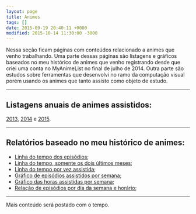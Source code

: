 ```yaml
---
layout: page
title: Animes
tags: []
date: 2015-09-19 20:40:11 +0000
modified: 2015-10-14 11:30:00 -3000
---
```


Nessa seção ficam páginas com conteúdos relacionado a animes que venho trabalhando. Uma parte
dessas páginas são listagens e gráficos baseados no meu histórico de animes que venho registrando
desde que criei uma conta no MyAnimeList no final de julho de 2014. Outra parte são estudos sobre
ferramentas que desenvolvi no ramo da computação visual porém usando os animes que tanto
assisto como objeto de estudo.

----------

## Listagens anuais de animes assistidos:

[2013](https://qgustavor.tk/animes-assistidos-e-mangás-de-2013/), 
[2014](https://qgustavor.tk/animes-e-mangás-de-2014/) e 
[2015](https://qgustavor.tk/animes-e-mangás-de-2015/).

----------

## Relatórios baseado no meu histórico de animes:

* [Linha do tempo dos episódios](https://qgustavor.tk/animes/timeline-geral.html);
* [Linha do tempo, somente os dois últimos meses](https://qgustavor.tk/animes/timeline.html);
* [Linha do tempo por vez assistida](https://qgustavor.tk/animes/timeline-anime.html);
* [Gráfico de episódios assistidos por semana](https://qgustavor.tk/animes/relatório-semanal.html);
* [Gráfico das horas assistidas por semana](https://qgustavor.tk/animes/relatório-semanal-horas.html);
* [Relação de episódios por dia da semana e horário](https://qgustavor.tk/animes/relatório-dia-da-semana-horário.html);

----------

Mais conteúdo será postado com o tempo.
